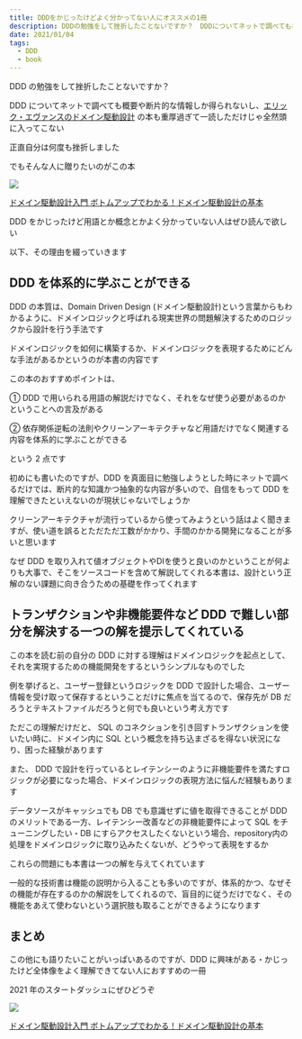 ```yaml
---
title: DDDをかじったけどよく分かってない人にオススメの1冊
description: DDDの勉強をして挫折したことないですか？　DDDについてネットで調べても概要や断片的な情報しか得られないし、エリック・エヴァンスのドメイン駆動設計の本も重厚過ぎて一読しただけじゃん全然頭に入ってこないので、正直自分は何度も挫折しました...
date: 2021/01/04
tags:
  - DDD
  - book
---
```


DDD の勉強をして挫折したことないですか？

DDD についてネットで調べても概要や断片的な情報しか得られないし、[エリック・エヴァンスのドメイン駆動設計](https://amzn.to/2WYYQJ8) の本も重厚過ぎて一読しただけじゃ全然頭に入ってこない

正直自分は何度も挫折しました

でもそんな人に贈りたいのがこの本

<a target="_blank"  href="https://www.amazon.co.jp/gp/product/B082WXZVPC/ref=as_li_tl?ie=UTF8&camp=247&creative=1211&creativeASIN=B082WXZVPC&linkCode=as2&tag=planetmeron06-22&linkId=c4658769bc85d35b50222f19650c1407"><img border="0" src="//ws-fe.amazon-adsystem.com/widgets/q?_encoding=UTF8&MarketPlace=JP&ASIN=B082WXZVPC&ServiceVersion=20070822&ID=AsinImage&WS=1&Format=_SL250_&tag=planetmeron06-22" ></a><img src="//ir-jp.amazon-adsystem.com/e/ir?t=planetmeron06-22&l=am2&o=9&a=B082WXZVPC" width="1" height="1" border="0" alt="" style="border:none !important; margin:0px !important;" />

<a target="_blank" href="https://www.amazon.co.jp/gp/product/B082WXZVPC/ref=as_li_tl?ie=UTF8&camp=247&creative=1211&creativeASIN=B082WXZVPC&linkCode=as2&tag=planetmeron06-22&linkId=bb32048e9c82b435707ec59a236af63c">ドメイン駆動設計入門 ボトムアップでわかる！ドメイン駆動設計の基本</a><img src="//ir-jp.amazon-adsystem.com/e/ir?t=planetmeron06-22&l=am2&o=9&a=B082WXZVPC" width="1" height="1" border="0" alt="" style="border:none !important; margin:0px !important;" />

DDD をかじったけど用語とか概念とかよく分かっていない人はぜひ読んで欲しい

以下、その理由を綴っていきます

## DDD を体系的に学ぶことができる

DDD の本質は、Domain Driven Design (ドメイン駆動設計)という言葉からもわかるように、ドメインロジックと呼ばれる現実世界の問題解決するためのロジックから設計を行う手法です

ドメインロジックを如何に構築するか、ドメインロジックを表現するためにどんな手法があるかというのが本書の内容です

この本のおすすめポイントは、

① DDD で用いられる用語の解説だけでなく、それをなぜ使う必要があるのかということへの言及がある

② 依存関係逆転の法則やクリーンアーキテクチャなど用語だけでなく関連する内容を体系的に学ぶことができる

という 2 点です

初めにも書いたのですが、DDD を真面目に勉強しようとした時にネットで調べるだけでは、断片的な知識かつ抽象的な内容が多いので、自信をもって DDD を理解できたといえないのが現状じゃないでしょうか

クリーンアーキテクチャが流行っているから使ってみようという話はよく聞きますが、使い道を誤るとただただ工数がかかり、手間のかかる開発になることが多いと思います

なぜ DDD を取り入れて値オブジェクトやDIを使うと良いのかということが何よりも大事で、そこをソースコードを含めて解説してくれる本書は、設計という正解のない課題に向き合うための基礎を作ってくれます

## トランザクションや非機能要件など DDD で難しい部分を解決する一つの解を提示してくれている

この本を読む前の自分の DDD に対する理解はドメインロジックを起点として、それを実現するための機能開発をするというシンプルなものでした

例を挙げると、ユーザー登録というロジックを DDD で設計した場合、ユーザー情報を受け取って保存するということだけに焦点を当てるので、保存先が DB だろうとテキストファイルだろうと何でも良いという考え方です

ただこの理解だけだと、 SQL のコネクションを引き回すトランザクションを使いたい時に、ドメイン内に SQL という概念を持ち込まざるを得ない状況になり、困った経験があります

また、 DDD で設計を行っているとレイテンシーのように非機能要件を満たすロジックが必要になった場合、ドメインロジックの表現方法に悩んだ経験もあります

データソースがキャッシュでも DB でも意識せずに値を取得できることが DDD のメリットである一方、レイテンシー改善などの非機能要件によって SQL をチューニングしたい・DB にすらアクセスしたくないという場合、repository内の処理をドメインロジックに取り込みたくないが、どうやって表現をするか

これらの問題にも本書は一つの解を与えてくれています

一般的な技術書は機能の説明から入ることも多いのですが、体系的かつ、なぜその機能が存在するのかの解説をしてくれるので、盲目的に従うだけでなく、その機能をあえて使わないという選択肢も取ることができるようになります

## まとめ

この他にも語りたいことがいっぱいあるのですが、DDD に興味がある・かじったけど全体像をよく理解できてない人におすすめの一冊

2021 年のスタートダッシュにぜひどうぞ

<a target="_blank"  href="https://www.amazon.co.jp/gp/product/B082WXZVPC/ref=as_li_tl?ie=UTF8&camp=247&creative=1211&creativeASIN=B082WXZVPC&linkCode=as2&tag=planetmeron06-22&linkId=c4658769bc85d35b50222f19650c1407"><img border="0" src="//ws-fe.amazon-adsystem.com/widgets/q?_encoding=UTF8&MarketPlace=JP&ASIN=B082WXZVPC&ServiceVersion=20070822&ID=AsinImage&WS=1&Format=_SL250_&tag=planetmeron06-22" ></a><img src="//ir-jp.amazon-adsystem.com/e/ir?t=planetmeron06-22&l=am2&o=9&a=B082WXZVPC" width="1" height="1" border="0" alt="" style="border:none !important; margin:0px !important;" />

<a target="_blank" href="https://www.amazon.co.jp/gp/product/B082WXZVPC/ref=as_li_tl?ie=UTF8&camp=247&creative=1211&creativeASIN=B082WXZVPC&linkCode=as2&tag=planetmeron06-22&linkId=bb32048e9c82b435707ec59a236af63c">ドメイン駆動設計入門 ボトムアップでわかる！ドメイン駆動設計の基本</a><img src="//ir-jp.amazon-adsystem.com/e/ir?t=planetmeron06-22&l=am2&o=9&a=B082WXZVPC" width="1" height="1" border="0" alt="" style="border:none !important; margin:0px !important;" />
